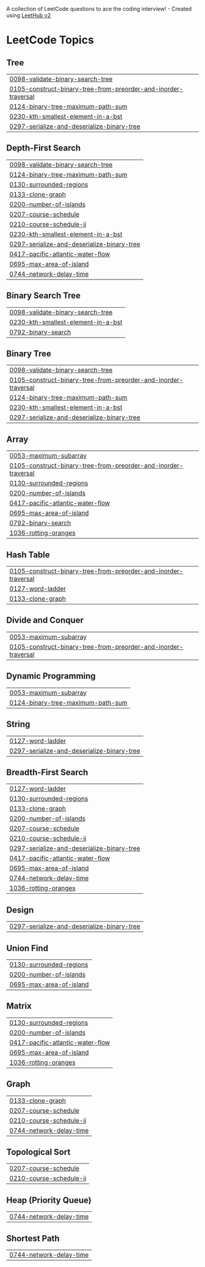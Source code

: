 A collection of LeetCode questions to ace the coding interview! - Created using [LeetHub v2](https://github.com/arunbhardwaj/LeetHub-2.0)
<!---LeetCode Topics Start-->
# LeetCode Topics
## Tree
|  |
| ------- |
| [0098-validate-binary-search-tree](https://github.com/hunarbatra/Leetcode-Solutions/tree/master/0098-validate-binary-search-tree) |
| [0105-construct-binary-tree-from-preorder-and-inorder-traversal](https://github.com/hunarbatra/Leetcode-Solutions/tree/master/0105-construct-binary-tree-from-preorder-and-inorder-traversal) |
| [0124-binary-tree-maximum-path-sum](https://github.com/hunarbatra/Leetcode-Solutions/tree/master/0124-binary-tree-maximum-path-sum) |
| [0230-kth-smallest-element-in-a-bst](https://github.com/hunarbatra/Leetcode-Solutions/tree/master/0230-kth-smallest-element-in-a-bst) |
| [0297-serialize-and-deserialize-binary-tree](https://github.com/hunarbatra/Leetcode-Solutions/tree/master/0297-serialize-and-deserialize-binary-tree) |
## Depth-First Search
|  |
| ------- |
| [0098-validate-binary-search-tree](https://github.com/hunarbatra/Leetcode-Solutions/tree/master/0098-validate-binary-search-tree) |
| [0124-binary-tree-maximum-path-sum](https://github.com/hunarbatra/Leetcode-Solutions/tree/master/0124-binary-tree-maximum-path-sum) |
| [0130-surrounded-regions](https://github.com/hunarbatra/Leetcode-Solutions/tree/master/0130-surrounded-regions) |
| [0133-clone-graph](https://github.com/hunarbatra/Leetcode-Solutions/tree/master/0133-clone-graph) |
| [0200-number-of-islands](https://github.com/hunarbatra/Leetcode-Solutions/tree/master/0200-number-of-islands) |
| [0207-course-schedule](https://github.com/hunarbatra/Leetcode-Solutions/tree/master/0207-course-schedule) |
| [0210-course-schedule-ii](https://github.com/hunarbatra/Leetcode-Solutions/tree/master/0210-course-schedule-ii) |
| [0230-kth-smallest-element-in-a-bst](https://github.com/hunarbatra/Leetcode-Solutions/tree/master/0230-kth-smallest-element-in-a-bst) |
| [0297-serialize-and-deserialize-binary-tree](https://github.com/hunarbatra/Leetcode-Solutions/tree/master/0297-serialize-and-deserialize-binary-tree) |
| [0417-pacific-atlantic-water-flow](https://github.com/hunarbatra/Leetcode-Solutions/tree/master/0417-pacific-atlantic-water-flow) |
| [0695-max-area-of-island](https://github.com/hunarbatra/Leetcode-Solutions/tree/master/0695-max-area-of-island) |
| [0744-network-delay-time](https://github.com/hunarbatra/Leetcode-Solutions/tree/master/0744-network-delay-time) |
## Binary Search Tree
|  |
| ------- |
| [0098-validate-binary-search-tree](https://github.com/hunarbatra/Leetcode-Solutions/tree/master/0098-validate-binary-search-tree) |
| [0230-kth-smallest-element-in-a-bst](https://github.com/hunarbatra/Leetcode-Solutions/tree/master/0230-kth-smallest-element-in-a-bst) |
| [0792-binary-search](https://github.com/hunarbatra/Leetcode-Solutions/tree/master/0792-binary-search) |
## Binary Tree
|  |
| ------- |
| [0098-validate-binary-search-tree](https://github.com/hunarbatra/Leetcode-Solutions/tree/master/0098-validate-binary-search-tree) |
| [0105-construct-binary-tree-from-preorder-and-inorder-traversal](https://github.com/hunarbatra/Leetcode-Solutions/tree/master/0105-construct-binary-tree-from-preorder-and-inorder-traversal) |
| [0124-binary-tree-maximum-path-sum](https://github.com/hunarbatra/Leetcode-Solutions/tree/master/0124-binary-tree-maximum-path-sum) |
| [0230-kth-smallest-element-in-a-bst](https://github.com/hunarbatra/Leetcode-Solutions/tree/master/0230-kth-smallest-element-in-a-bst) |
| [0297-serialize-and-deserialize-binary-tree](https://github.com/hunarbatra/Leetcode-Solutions/tree/master/0297-serialize-and-deserialize-binary-tree) |
## Array
|  |
| ------- |
| [0053-maximum-subarray](https://github.com/hunarbatra/Leetcode-Solutions/tree/master/0053-maximum-subarray) |
| [0105-construct-binary-tree-from-preorder-and-inorder-traversal](https://github.com/hunarbatra/Leetcode-Solutions/tree/master/0105-construct-binary-tree-from-preorder-and-inorder-traversal) |
| [0130-surrounded-regions](https://github.com/hunarbatra/Leetcode-Solutions/tree/master/0130-surrounded-regions) |
| [0200-number-of-islands](https://github.com/hunarbatra/Leetcode-Solutions/tree/master/0200-number-of-islands) |
| [0417-pacific-atlantic-water-flow](https://github.com/hunarbatra/Leetcode-Solutions/tree/master/0417-pacific-atlantic-water-flow) |
| [0695-max-area-of-island](https://github.com/hunarbatra/Leetcode-Solutions/tree/master/0695-max-area-of-island) |
| [0792-binary-search](https://github.com/hunarbatra/Leetcode-Solutions/tree/master/0792-binary-search) |
| [1036-rotting-oranges](https://github.com/hunarbatra/Leetcode-Solutions/tree/master/1036-rotting-oranges) |
## Hash Table
|  |
| ------- |
| [0105-construct-binary-tree-from-preorder-and-inorder-traversal](https://github.com/hunarbatra/Leetcode-Solutions/tree/master/0105-construct-binary-tree-from-preorder-and-inorder-traversal) |
| [0127-word-ladder](https://github.com/hunarbatra/Leetcode-Solutions/tree/master/0127-word-ladder) |
| [0133-clone-graph](https://github.com/hunarbatra/Leetcode-Solutions/tree/master/0133-clone-graph) |
## Divide and Conquer
|  |
| ------- |
| [0053-maximum-subarray](https://github.com/hunarbatra/Leetcode-Solutions/tree/master/0053-maximum-subarray) |
| [0105-construct-binary-tree-from-preorder-and-inorder-traversal](https://github.com/hunarbatra/Leetcode-Solutions/tree/master/0105-construct-binary-tree-from-preorder-and-inorder-traversal) |
## Dynamic Programming
|  |
| ------- |
| [0053-maximum-subarray](https://github.com/hunarbatra/Leetcode-Solutions/tree/master/0053-maximum-subarray) |
| [0124-binary-tree-maximum-path-sum](https://github.com/hunarbatra/Leetcode-Solutions/tree/master/0124-binary-tree-maximum-path-sum) |
## String
|  |
| ------- |
| [0127-word-ladder](https://github.com/hunarbatra/Leetcode-Solutions/tree/master/0127-word-ladder) |
| [0297-serialize-and-deserialize-binary-tree](https://github.com/hunarbatra/Leetcode-Solutions/tree/master/0297-serialize-and-deserialize-binary-tree) |
## Breadth-First Search
|  |
| ------- |
| [0127-word-ladder](https://github.com/hunarbatra/Leetcode-Solutions/tree/master/0127-word-ladder) |
| [0130-surrounded-regions](https://github.com/hunarbatra/Leetcode-Solutions/tree/master/0130-surrounded-regions) |
| [0133-clone-graph](https://github.com/hunarbatra/Leetcode-Solutions/tree/master/0133-clone-graph) |
| [0200-number-of-islands](https://github.com/hunarbatra/Leetcode-Solutions/tree/master/0200-number-of-islands) |
| [0207-course-schedule](https://github.com/hunarbatra/Leetcode-Solutions/tree/master/0207-course-schedule) |
| [0210-course-schedule-ii](https://github.com/hunarbatra/Leetcode-Solutions/tree/master/0210-course-schedule-ii) |
| [0297-serialize-and-deserialize-binary-tree](https://github.com/hunarbatra/Leetcode-Solutions/tree/master/0297-serialize-and-deserialize-binary-tree) |
| [0417-pacific-atlantic-water-flow](https://github.com/hunarbatra/Leetcode-Solutions/tree/master/0417-pacific-atlantic-water-flow) |
| [0695-max-area-of-island](https://github.com/hunarbatra/Leetcode-Solutions/tree/master/0695-max-area-of-island) |
| [0744-network-delay-time](https://github.com/hunarbatra/Leetcode-Solutions/tree/master/0744-network-delay-time) |
| [1036-rotting-oranges](https://github.com/hunarbatra/Leetcode-Solutions/tree/master/1036-rotting-oranges) |
## Design
|  |
| ------- |
| [0297-serialize-and-deserialize-binary-tree](https://github.com/hunarbatra/Leetcode-Solutions/tree/master/0297-serialize-and-deserialize-binary-tree) |
## Union Find
|  |
| ------- |
| [0130-surrounded-regions](https://github.com/hunarbatra/Leetcode-Solutions/tree/master/0130-surrounded-regions) |
| [0200-number-of-islands](https://github.com/hunarbatra/Leetcode-Solutions/tree/master/0200-number-of-islands) |
| [0695-max-area-of-island](https://github.com/hunarbatra/Leetcode-Solutions/tree/master/0695-max-area-of-island) |
## Matrix
|  |
| ------- |
| [0130-surrounded-regions](https://github.com/hunarbatra/Leetcode-Solutions/tree/master/0130-surrounded-regions) |
| [0200-number-of-islands](https://github.com/hunarbatra/Leetcode-Solutions/tree/master/0200-number-of-islands) |
| [0417-pacific-atlantic-water-flow](https://github.com/hunarbatra/Leetcode-Solutions/tree/master/0417-pacific-atlantic-water-flow) |
| [0695-max-area-of-island](https://github.com/hunarbatra/Leetcode-Solutions/tree/master/0695-max-area-of-island) |
| [1036-rotting-oranges](https://github.com/hunarbatra/Leetcode-Solutions/tree/master/1036-rotting-oranges) |
## Graph
|  |
| ------- |
| [0133-clone-graph](https://github.com/hunarbatra/Leetcode-Solutions/tree/master/0133-clone-graph) |
| [0207-course-schedule](https://github.com/hunarbatra/Leetcode-Solutions/tree/master/0207-course-schedule) |
| [0210-course-schedule-ii](https://github.com/hunarbatra/Leetcode-Solutions/tree/master/0210-course-schedule-ii) |
| [0744-network-delay-time](https://github.com/hunarbatra/Leetcode-Solutions/tree/master/0744-network-delay-time) |
## Topological Sort
|  |
| ------- |
| [0207-course-schedule](https://github.com/hunarbatra/Leetcode-Solutions/tree/master/0207-course-schedule) |
| [0210-course-schedule-ii](https://github.com/hunarbatra/Leetcode-Solutions/tree/master/0210-course-schedule-ii) |
## Heap (Priority Queue)
|  |
| ------- |
| [0744-network-delay-time](https://github.com/hunarbatra/Leetcode-Solutions/tree/master/0744-network-delay-time) |
## Shortest Path
|  |
| ------- |
| [0744-network-delay-time](https://github.com/hunarbatra/Leetcode-Solutions/tree/master/0744-network-delay-time) |
<!---LeetCode Topics End-->